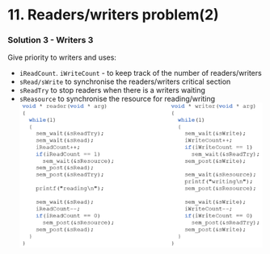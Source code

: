 # 11. Readers/writers problem(2)


### Solution 3 - Writers 3
Give priority to writers and uses:
- `iReadCount`. `iWriteCount` - to keep track of the number of readers/writers
- `sRead/sWrite` to synchronise the readers/writers critical section
- `sReadTry` to stop readers when there is a writers waiting
- `sReasource` to synchronise the resource for reading/writing
![](../_resources/20221031111521.png)